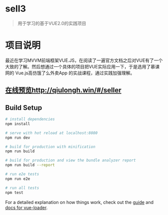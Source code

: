 # sell3

> 用于学习的基于VUE2.0的实践项目

# 项目说明
最近在学习MVVM前端框架VUE.JS，在阅读了一遍官方文档之后对VUE有了一个大致的了解。然后想通过一个具体的项目把VUE实际应用一下，于是选用了慕课网的  Vue.js高仿饿了么外卖App 的实战课程，通过实践加强理解。

## [在线预览](http://qiulongh.win/#/seller)http://qiulongh.win/#/seller

## Build Setup

``` bash
# install dependencies
npm install

# serve with hot reload at localhost:8080
npm run dev

# build for production with minification
npm run build

# build for production and view the bundle analyzer report
npm run build --report

# run e2e tests
npm run e2e

# run all tests
npm test
```

For a detailed explanation on how things work, check out the [guide](http://vuejs-templates.github.io/webpack/) and [docs for vue-loader](http://vuejs.github.io/vue-loader).
